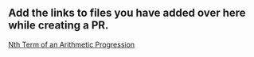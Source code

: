 ## Add the links to files you have added over here while creating a PR.
[Nth Term of an Arithmetic Progression](Java/nth_term_of_ap.py)
